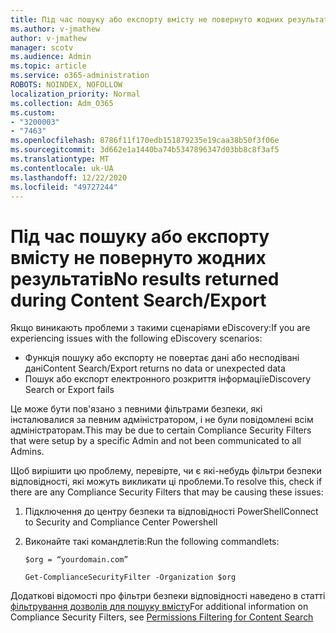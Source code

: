 ```yaml
---
title: Під час пошуку або експорту вмісту не повернуто жодних результатів
ms.author: v-jmathew
author: v-jmathew
manager: scotv
ms.audience: Admin
ms.topic: article
ms.service: o365-administration
ROBOTS: NOINDEX, NOFOLLOW
localization_priority: Normal
ms.collection: Adm_O365
ms.custom:
- "3200003"
- "7463"
ms.openlocfilehash: 8786f11f170edb151879235e19caa38b50f3f06e
ms.sourcegitcommit: 3d662e1a1440ba74b5347896347d03bb8c8f3af5
ms.translationtype: MT
ms.contentlocale: uk-UA
ms.lasthandoff: 12/22/2020
ms.locfileid: "49727244"
---
```

# <a name="no-results-returned-during-content-searchexport"></a><span data-ttu-id="16e16-102">Під час пошуку або експорту вмісту не повернуто жодних результатів</span><span class="sxs-lookup"><span data-stu-id="16e16-102">No results returned during Content Search/Export</span></span>

<span data-ttu-id="16e16-103">Якщо виникають проблеми з такими сценаріями eDiscovery:</span><span class="sxs-lookup"><span data-stu-id="16e16-103">If you are experiencing issues with the following eDiscovery scenarios:</span></span>

- <span data-ttu-id="16e16-104">Функція пошуку або експорту не повертає дані або несподівані дані</span><span class="sxs-lookup"><span data-stu-id="16e16-104">Content Search/Export returns no data or unexpected data</span></span>
- <span data-ttu-id="16e16-105">Пошук або експорт електронного розкриття інформації</span><span class="sxs-lookup"><span data-stu-id="16e16-105">eDiscovery Search or Export fails</span></span>

<span data-ttu-id="16e16-106">Це може бути пов'язано з певними фільтрами безпеки, які інсталювалися за певним адміністратором, і не були повідомлені всім адміністраторам.</span><span class="sxs-lookup"><span data-stu-id="16e16-106">This may be due to certain Compliance Security Filters that were setup by a specific Admin and not been communicated to all Admins.</span></span>

<span data-ttu-id="16e16-107">Щоб вирішити цю проблему, перевірте, чи є які-небудь фільтри безпеки відповідності, які можуть викликати ці проблеми.</span><span class="sxs-lookup"><span data-stu-id="16e16-107">To resolve this, check if there are any Compliance Security Filters that may be causing these issues:</span></span>

1. <span data-ttu-id="16e16-108">Підключення до центру безпеки та відповідності PowerShell</span><span class="sxs-lookup"><span data-stu-id="16e16-108">Connect to Security and Compliance Center Powershell</span></span>
2. <span data-ttu-id="16e16-109">Виконайте такі командлетів:</span><span class="sxs-lookup"><span data-stu-id="16e16-109">Run the following commandlets:</span></span>

    `$org = “yourdomain.com”`

    `Get-ComplianceSecurityFilter -Organization $org`

<span data-ttu-id="16e16-110">Додаткові відомості про фільтри безпеки відповідності наведено в статті [фільтрування дозволів для пошуку вмісту](https://docs.microsoft.com/microsoft-365/compliance/permissions-filtering-for-content-search)</span><span class="sxs-lookup"><span data-stu-id="16e16-110">For additional information on Compliance Security Filters, see [Permissions Filtering for Content Search](https://docs.microsoft.com/microsoft-365/compliance/permissions-filtering-for-content-search)</span></span>
